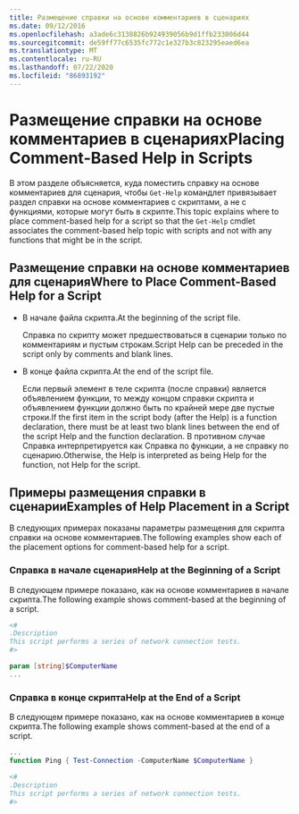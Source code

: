 ```yaml
---
title: Размещение справки на основе комментариев в сценариях
ms.date: 09/12/2016
ms.openlocfilehash: a3ade6c3138826b924939056b9d1ffb233006d44
ms.sourcegitcommit: de59ff77c6535fc772c1e327b3c823295eaed6ea
ms.translationtype: MT
ms.contentlocale: ru-RU
ms.lasthandoff: 07/22/2020
ms.locfileid: "86893192"
---
```

# <a name="placing-comment-based-help-in-scripts"></a><span data-ttu-id="20033-102">Размещение справки на основе комментариев в сценариях</span><span class="sxs-lookup"><span data-stu-id="20033-102">Placing Comment-Based Help in Scripts</span></span>

<span data-ttu-id="20033-103">В этом разделе объясняется, куда поместить справку на основе комментариев для сценария, чтобы `Get-Help` командлет привязывает раздел справки на основе комментариев с скриптами, а не с функциями, которые могут быть в скрипте.</span><span class="sxs-lookup"><span data-stu-id="20033-103">This topic explains where to place comment-based help for a script so that the `Get-Help` cmdlet associates the comment-based help topic with scripts and not with any functions that might be in the script.</span></span>

## <a name="where-to-place-comment-based-help-for-a-script"></a><span data-ttu-id="20033-104">Размещение справки на основе комментариев для сценария</span><span class="sxs-lookup"><span data-stu-id="20033-104">Where to Place Comment-Based Help for a Script</span></span>

- <span data-ttu-id="20033-105">В начале файла скрипта.</span><span class="sxs-lookup"><span data-stu-id="20033-105">At the beginning of the script file.</span></span>

  <span data-ttu-id="20033-106">Справка по скрипту может предшествоваться в сценарии только по комментариям и пустым строкам.</span><span class="sxs-lookup"><span data-stu-id="20033-106">Script Help can be preceded in the script only by comments and blank lines.</span></span>

- <span data-ttu-id="20033-107">В конце файла скрипта.</span><span class="sxs-lookup"><span data-stu-id="20033-107">At the end of the script file.</span></span>

  <span data-ttu-id="20033-108">Если первый элемент в теле скрипта (после справки) является объявлением функции, то между концом справки скрипта и объявлением функции должно быть по крайней мере две пустые строки.</span><span class="sxs-lookup"><span data-stu-id="20033-108">If the first item in the script body (after the Help) is a function declaration, there must be at least two blank lines between the end of the script Help and the function declaration.</span></span> <span data-ttu-id="20033-109">В противном случае Справка интерпретируется как Справка по функции, а не справку по сценарию.</span><span class="sxs-lookup"><span data-stu-id="20033-109">Otherwise, the Help is interpreted as being Help for the function, not Help for the script.</span></span>

## <a name="examples-of-help-placement-in-a-script"></a><span data-ttu-id="20033-110">Примеры размещения справки в сценарии</span><span class="sxs-lookup"><span data-stu-id="20033-110">Examples of Help Placement in a Script</span></span>

<span data-ttu-id="20033-111">В следующих примерах показаны параметры размещения для скрипта справки на основе комментариев.</span><span class="sxs-lookup"><span data-stu-id="20033-111">The following examples show each of the placement options for comment-based help for a script.</span></span>

### <a name="help-at-the-beginning-of-a-script"></a><span data-ttu-id="20033-112">Справка в начале сценария</span><span class="sxs-lookup"><span data-stu-id="20033-112">Help at the Beginning of a Script</span></span>

<span data-ttu-id="20033-113">В следующем примере показано, как на основе комментариев в начале скрипта.</span><span class="sxs-lookup"><span data-stu-id="20033-113">The following example shows comment-based at the beginning of a script.</span></span>

```powershell
<#
.Description
This script performs a series of network connection tests.
#>

param [string]$ComputerName
...
```

### <a name="help-at-the-end-of-a-script"></a><span data-ttu-id="20033-114">Справка в конце скрипта</span><span class="sxs-lookup"><span data-stu-id="20033-114">Help at the End of a Script</span></span>

 <span data-ttu-id="20033-115">В следующем примере показано, как на основе комментариев в конце скрипта.</span><span class="sxs-lookup"><span data-stu-id="20033-115">The following example shows comment-based at the end of a script.</span></span>

```powershell
...
function Ping { Test-Connection -ComputerName $ComputerName }

<#
.Description
This script performs a series of network connection tests.
#>
```
